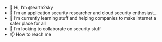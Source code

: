 - 👋 Hi, I’m @earth2sky
- 👀 I’m an application security researcher and cloud security enthosiast...
- 🌱 I’m currently learning stuff and helping companies to make internet a safer place for all
- 💞️ I’m looking to collaborate on security stuff
- 📫 How to reach me 


